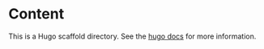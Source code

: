 # Content

This is a Hugo scaffold directory. See the [hugo 
docs](https://gohugo.io/getting-started/directory-structure/) for more information.